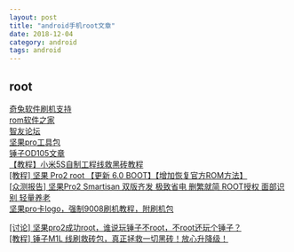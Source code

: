```yaml
---
layout: post
title: "android手机root文章"
date: 2018-12-04
category: android
tags: android
---
```


## root

[奇兔软件刷机支持](http://www.7to.cn/model.html)  
[rom软件之家](https://www.romzhijia.net/Cooperater/22)  
[智友论坛](http://bbs.zhiyoo.com/forum-1833-1.html)  
[坚果pro工具包](https://pan.baidu.com/s/1dpn8SPkx7AB-CLyykM-MHQ#list/path=%2F)  
[锤子OD105文章](http://bbs.eastsea.com.cn/nav/subjects/chuiziOD105)  
[【教程】小米5S自制工程线救黑砖教程](http://www.miui.com/thread-5997949-1-1.html)  
[[教程] 坚果 Pro2 root 【更新 6.0 BOOT】【增加恢复官方ROM方法】](http://bbs.smartisan.com/thread-868912-1-1.html)  
[[众测报告] 坚果Pro2 Smartisan 双版齐发 极致省电 删繁就简 ROOT授权 面部识别 轻量养老](http://bbs.zhiyoo.com/forum.php?mod=viewthread&tid=13601320)  
[坚果pro卡logo，强制9008刷机教程，附刷机包](http://bbs.smartisan.com/forum.php?mod=viewthread&action=printable&tid=1017403)  

[[讨论] 坚果pro2成功root，谁说玩锤子不root，不root还玩个锤子？](http://bbs.ydss.cn/thread-1202354-1-1.html)  
[[教程] 锤子M1L 线刷救砖包，真正拯救一切黑砖！放心升降级！](http://bbs.smartisan.com/thread-716762-1-1.html)  
